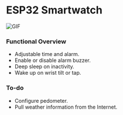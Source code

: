 # ESP32 Smartwatch
![GIF](./pictures/prototype.gif)

### Functional Overview

* Adjustable time and alarm.
* Enable or disable alarm buzzer.
* Deep sleep on inactivity.
* Wake up on wrist tilt or tap.

### To-do
* Configure pedometer.
* Pull weather information from the Internet.

